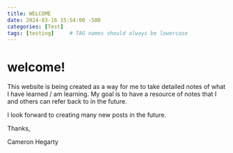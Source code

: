 ```yaml
---
title: WELCOME
date: 2024-03-16 15:54:00 -500
categories: [Test]
tags: [testing]     # TAG names should always be lowercase
---
```



# welcome!

This website is being created as a way for me to take detailed notes of what I have learned / am learning. My goal is to have a resource of notes that I and others can refer back to in the future.

I look forward to creating many new posts in the future. 

Thanks,

Cameron Hegarty